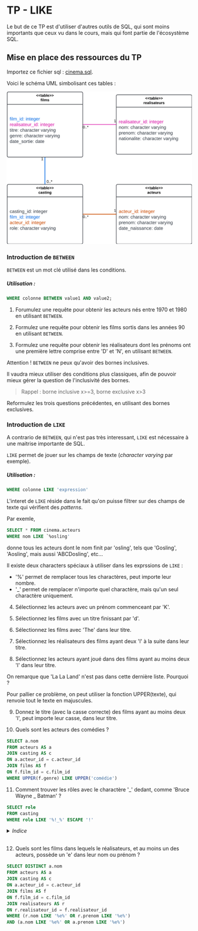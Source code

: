 # TP - LIKE

Le but de ce TP est d'utiliser d'autres outils de SQL, qui sont moins importants que ceux vu dans le cours, mais qui font partie de l'écosystème SQL.

## Mise en place des ressources du TP

Importez ce fichier sql : [cinema.sql](./data/cinema.sql).

Voici le schéma UML simbolisant ces tables :

![entreprise_chart](./images/cinema_chart.png)

### Introduction de `BETWEEN`

`BETWEEN` est un mot clé utilisé dans les conditions.

##### Utilisation :

```sql
WHERE colonne BETWEEN value1 AND value2;
```

1) Forumulez une requête pour obtenir les acteurs nés entre 1970 et 1980 en utilisant `BETWEEN`.

<!-- ```sql
SELECT *
FROM acteurs
WHERE date_naissance BETWEEN '1970-01-01' AND '1979-12-31'
``` -->

2) Formulez une requête pour obtenir les films sortis dans les années 90 en utilisant `BETWEEN`.

<!-- ```sql
SELECT *
FROM films
WHERE date_sortie BETWEEN '1990-01-01' AND '1999-12-31'
``` -->

3) Formulez une requête pour obtenir les réalisateurs dont les prénoms ont une première lettre comprise entre 'D' et 'N', en utilisant `BETWEEN`.

<!-- ```sql
SELECT *
FROM realisateurs
WHERE prenom =! 'O'
AND prenom BETWEEN 'D' AND 'O'
``` -->

Attention ! `BETWEEN` ne peux qu'avoir des bornes inclusives.

Il vaudra mieux utiliser des conditions plus classiques, afin de pouvoir mieux gérer la question de l'inclusivité des bornes.

> Rappel : borne inclusive x>=3, borne exclusive x>3

Reformulez les trois questions précédentes, en utilisant des bornes exclusives.

### Introduction de `LIKE`

A contrario de `BETWEEN`, qui n'est pas très interessant, `LIKE` est nécessaire à une maitrise importante de SQL.

`LIKE` permet de jouer sur les champs de texte (*character varying* par exemple).

##### Utilisation :

```sql
WHERE colonne LIKE 'expression'
```

L'interet de `LIKE` réside dans le fait qu'on puisse filtrer sur des champs de texte qui vérifient des *patterns*.

Par exemle,
```sql
SELECT * FROM cinema.acteurs
WHERE nom LIKE `%osling'
```
donne tous les acteurs dont le nom finit par 'osling', tels que 'Gosling', 'Aosling', mais aussi 'ABCDosling', etc...

Il existe deux characters spéciaux à utiliser dans les exprssions de `LIKE` :
 - '%' permet de remplacer tous les charactères, peut importe leur nombre.
 - '_' permet de remplacer n'importe quel charactère, mais qu'un seul charactère uniquement.

4) Sélectionnez les acteurs avec un prénom commenceant par 'K'.

<!-- ```sql
SELECT *
FROM acteurs
WHERE prenom LIKE 'K%'
``` -->

5) Sélectionnez les films avec un titre finissant par 'd'.

<!-- ```sql
SELECT *
FROM films
WHERE titre LIKE '%d'
``` -->

6) Sélectionnez les films avec 'The' dans leur titre.

<!-- ```sql
SELECT *
FROM films
WHERE titre LIKE '%The%`
``` -->

7) Sélectionnez les réalisateurs des films ayant deux 'l' à la suite dans leur titre.

<!-- ```sql
SELECT r.nom
FROM realisateurs AS r
JOIN films AS f
ON r.realisateur_id = f.realisateur_id
WHERE f.titre LIKE '%ll%'
``` -->

8) Sélectionnez les acteurs ayant joué dans des films ayant au moins deux 'l' dans leur titre.

<!-- ```sql
SELECT a.nom
FROM acteurs AS a
JOIN casting AS c
ON a.acteur_id = c.acteur_id
JOIN films AS f
ON f.film_id = c.film_id
WHERE f.titre LIKE '%l%l%'
``` -->

On remarque que 'La La Land' n'est pas dans cette dernière liste. Pourquoi ?

Pour pallier ce problème, on peut utiliser la fonction UPPER(texte), qui renvoie tout le texte en majuscules.

9) Donnez le titre (avec la casse correcte) des films ayant au moins deux 'l', peut importe leur casse, dans leur titre.

<!-- ```sql
SELECT titre
FROM films
WHERE UPPER(titre) LIKE UPPER('%l%l%')
``` -->

10) Quels sont les acteurs des comédies ?

```sql
SELECT a.nom
FROM acteurs AS a
JOIN casting AS c
ON a.acteur_id = c.acteur_id
JOIN films AS f
ON f.film_id = c.film_id
WHERE UPPER(f.genre) LIKE UPPER('comédie')
```

11) Comment trouver les rôles avec le charactère '_' dedant, comme 'Bruce Wayne _ Batman' ?

```sql
SELECT role
FROM casting
WHERE role LIKE '%!_%' ESCAPE '!'
```

<details>
    <summary> <i> Indice </i> </summary>
    <a href=https://stackoverflow.com/a/14518639>Escape caracters in LIKE queries</a>
</details><br>

12) Quels sont les films dans lequels le réalisateurs, et au moins un des acteurs, possède un 'e' dans leur nom ou prénom ?

```sql
SELECT DISTINCT a.nom
FROM acteurs AS a
JOIN casting AS c
ON a.acteur_id = c.acteur_id
JOIN films AS f
ON f.film_id = c.film_id
JOIN realisateurs AS r
ON r.realisateur_id = f.realisateur_id
WHERE (r.nom LIKE '%e%' OR r.prenom LIKE '%e%')
AND (a.nom LIKE '%e%' OR a.prenom LIKE '%e%')
```